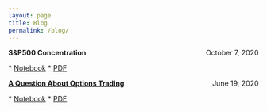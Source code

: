 ```yaml
---
layout: page
title: Blog
permalink: /blog/
---
```


<p style="text-align:left;">
    <b>S&P500 Concentration</b>
    <span style="float:right;">
        October 7, 2020
    </span>
</p>
* <a href="https://www.notion.so/S-P500-Concentration-90df7a9eafd842ad924b4ace3675fdb9">Notebook</a>
* <a href="https://benmarrow.com/pdfs/SP500_Concentration.pdf">PDF</a>

<p style="text-align:left;">
    <b><a href="https://benmarrow.com/sp500.html">A Question About Options Trading</a></b>
    <span style="float:right;">
        June 19, 2020
    </span>
</p>
* <a href = "https://www.notion.so/A-Question-about-Options-Trading-9e4f4f9f6075451dada5ba95e4cd5ea1">Notebook</a>
* <a href ="https://benmarrow.com/pdfs/A_Question_About_Options_Trading.pdf">PDF</a>
